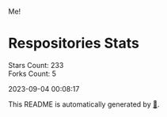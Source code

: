 Me!

# Respositories Stats
Stars Count: 233  
Forks Count: 5

2023-09-04 00:08:17  

This README is automatically generated by [🐰](https://github.com/rnitta/rnitta).
